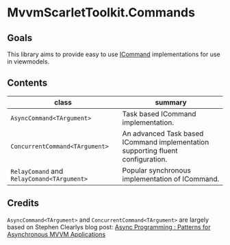 # MvvmScarletToolkit.Commands

## Goals

This library aims to provide easy to use [ICommand](https://docs.microsoft.com/en-gb/dotnet/api/system.windows.input.icommand) implementations for use in viewmodels.

## Contents

|class|summary|
|---|---|
|``AsyncCommand<TArgument>``|Task based ICommand implementation.|
|``ConcurrentCommand<TArgument>``|An advanced Task based ICommand implementation supporting fluent configuration.|
|``RelayComand`` and ``RelayComand<TArgument>``|Popular synchronous implementation of ICommand.|

## Credits

``AsyncCommand<TArgument>`` and ``ConcurrentCommand<TArgument>`` are largely based on Stephen Clearlys blog post: [Async Programming : Patterns for Asynchronous MVVM Applications](https://msdn.microsoft.com/en-us/magazine/dn630647.aspx?f=255&MSPPError=-2147217396)
